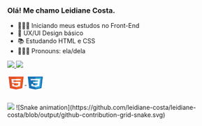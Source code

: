 ### Olá! Me chamo Leidiane Costa. 


- 👩🏾‍💻 Iniciando meus estudos no Front-End
- 🎨 UX/UI Design básico
- 📚 Estudando HTML e CSS
- 🙋🏾‍♀️ Pronouns: ela/dela

<div>
<a href="https://github.com/leidiane-costa">
<img height="180em" src="https://github-readme-stats.vercel.app/api?username=leidiane-costa&show_icons=true&theme=dracula&include_all_commits=true&count_private=true"/>
<img height="180em" src="https://github-readme-stats.vercel.app/api/top-langs/?username=leidiane-costa&layout=compact&langs_count=7&theme=dracula"/>
</div>
<div style="display: inline_block"><br>
  <img align="center" alt="Leidiane-HTML" height="30" width="40" src="https://raw.githubusercontent.com/devicons/devicon/master/icons/html5/html5-original.svg">
  <img align="center" alt="Leidiane-CSS" height="30" width="40" src="https://raw.githubusercontent.com/devicons/devicon/master/icons/css3/css3-original.svg">
</div>

##

<div>
 <a href = "leidiane.c0574@gmail.com"><img src="https://img.shields.io/badge/-Gmail-%23333?style=for-the-badge&logo=gmail&logoColor=white" target="_blank"></a>
 ![Snake animation](https://github.com/leidiane-costa/leidiane-costa/blob/output/github-contribution-grid-snake.svg) 
</div>

